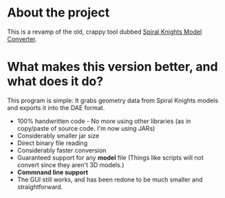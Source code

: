 # About the project
This is a revamp of the old, crappy tool dubbed [Spiral Knights Model Converter](https://github.com/XanTheDragon/Spiral-Knights-Model-Converter).

# What makes this version better, and what does it do? 

This program is simple: It grabs geometry data from Spiral Knights models and exports it into the DAE format.

* 100% handwritten code - No more using other libraries (as in copy/paste of source code. I'm now using JARs)
 * Considerably smaller jar size
* Direct binary file reading
 * Considerably faster conversion
 * Guaranteed support for any **model** file (Things like scripts will not convert since they aren't 3D models.)
* **Commnand line support**
* The GUI still works, and has been redone to be much smaller and straightforward.
